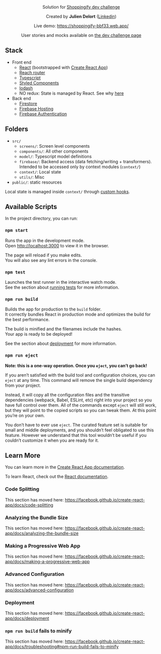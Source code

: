 <div align="center">

Solution for [Shoppingify dev challenge](https://devchallenges.io/challenges/mGd5VpbO4JnzU6I9l96x)

Created by **Julien Delort** (<a href="https://www.linkedin.com/in/juliendelort/" target="_blank">Linkedin</a>)


Live demo: https://shoppingify-bbf33.web.app/

User stories and mocks available on [the dev challenge page](https://devchallenges.io/challenges/mGd5VpbO4JnzU6I9l96x)
</div>


## Stack

* Front end
    * [React](https://reactjs.org/) (bootstrapped with [Create React App](https://github.com/facebook/create-react-app))
    * [Reach router](https://github.com/reach/router)
    * [Typescript](https://www.typescriptlang.org/)
    * [Styled Components](https://styled-components.com/)
    * [lodash](https://lodash.com/)
    * NO redux: State is managed by React. See why [here](https://kentcdodds.com/blog/application-state-management-with-react)
* Back end
    * [Firestore](https://firebase.google.com/products/firestore)
    * [Firebase Hosting](https://firebase.google.com/products/hosting)
    * [Firebase Authentication](https://firebase.google.com/products/auth)

## Folders

* `src/`
    * `screens/`: Screen level components
    * `components/`: All other components
    * `model/`: Typescript model definitions
    * `firebase/`: Backend access (data fetching/writing + transformers). Intended to be accessed only by context modules (`context/`)
    * `context/`: Local state
    * `utils/`: Misc
*  `public/`: static resources 

Local state is managed inside `context/` through [custom hooks](https://reactjs.org/docs/hooks-custom.html#extracting-a-custom-hook).

## Available Scripts

In the project directory, you can run:

### `npm start`

Runs the app in the development mode.<br />
Open [http://localhost:3000](http://localhost:3000) to view it in the browser.

The page will reload if you make edits.<br />
You will also see any lint errors in the console.

### `npm test`

Launches the test runner in the interactive watch mode.<br />
See the section about [running tests](https://facebook.github.io/create-react-app/docs/running-tests) for more information.

### `npm run build`

Builds the app for production to the `build` folder.<br />
It correctly bundles React in production mode and optimizes the build for the best performance.

The build is minified and the filenames include the hashes.<br />
Your app is ready to be deployed!

See the section about [deployment](https://facebook.github.io/create-react-app/docs/deployment) for more information.

### `npm run eject`

**Note: this is a one-way operation. Once you `eject`, you can’t go back!**

If you aren’t satisfied with the build tool and configuration choices, you can `eject` at any time. This command will remove the single build dependency from your project.

Instead, it will copy all the configuration files and the transitive dependencies (webpack, Babel, ESLint, etc) right into your project so you have full control over them. All of the commands except `eject` will still work, but they will point to the copied scripts so you can tweak them. At this point you’re on your own.

You don’t have to ever use `eject`. The curated feature set is suitable for small and middle deployments, and you shouldn’t feel obligated to use this feature. However we understand that this tool wouldn’t be useful if you couldn’t customize it when you are ready for it.

## Learn More

You can learn more in the [Create React App documentation](https://facebook.github.io/create-react-app/docs/getting-started).

To learn React, check out the [React documentation](https://reactjs.org/).

### Code Splitting

This section has moved here: https://facebook.github.io/create-react-app/docs/code-splitting

### Analyzing the Bundle Size

This section has moved here: https://facebook.github.io/create-react-app/docs/analyzing-the-bundle-size

### Making a Progressive Web App

This section has moved here: https://facebook.github.io/create-react-app/docs/making-a-progressive-web-app

### Advanced Configuration

This section has moved here: https://facebook.github.io/create-react-app/docs/advanced-configuration

### Deployment

This section has moved here: https://facebook.github.io/create-react-app/docs/deployment

### `npm run build` fails to minify

This section has moved here: https://facebook.github.io/create-react-app/docs/troubleshooting#npm-run-build-fails-to-minify
